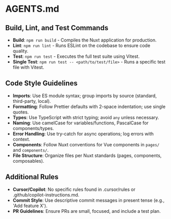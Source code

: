 # AGENTS.md

## Build, Lint, and Test Commands

- **Build**: `npm run build` - Compiles the Nuxt application for production.
- **Lint**: `npm run lint` - Runs ESLint on the codebase to ensure code quality.
- **Test**: `npm run test` - Executes the full test suite using Vitest.
- **Single Test**: `npm run test -- <path/to/test/file>` - Runs a specific test file with Vitest.

## Code Style Guidelines

- **Imports**: Use ES module syntax; group imports by source (standard, third-party, local).
- **Formatting**: Follow Prettier defaults with 2-space indentation; use single quotes.
- **Types**: Use TypeScript with strict typing; avoid `any` unless necessary.
- **Naming**: Use camelCase for variables/functions, PascalCase for components/types.
- **Error Handling**: Use try-catch for async operations; log errors with context.
- **Components**: Follow Nuxt conventions for Vue components in `pages/` and `components/`.
- **File Structure**: Organize files per Nuxt standards (pages, components, composables).

## Additional Rules

- **Cursor/Copilot**: No specific rules found in .cursor/rules or .github/copilot-instructions.md.
- **Commit Style**: Use descriptive commit messages in present tense (e.g., 'Add feature X').
- **PR Guidelines**: Ensure PRs are small, focused, and include a test plan.
